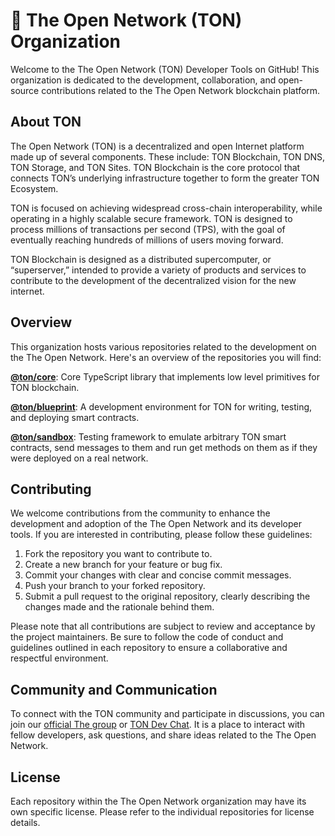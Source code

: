 # 💎 The Open Network (TON) Organization

Welcome to the The Open Network (TON) Developer Tools on GitHub! This organization is dedicated to the development, collaboration, and open-source contributions related to the The Open Network blockchain platform.

## About TON
The Open Network (TON) is a decentralized and open Internet platform made up of several components. These include: TON Blockchain, TON DNS, TON Storage, and TON Sites. TON Blockchain is the core protocol that connects TON’s underlying infrastructure together to form the greater TON Ecosystem.

TON is focused on achieving widespread cross-chain interoperability, while operating in a highly scalable secure framework. TON is designed to process millions of transactions per second (TPS), with the goal of eventually reaching hundreds of millions of users moving forward.

TON Blockchain is designed as a distributed supercomputer, or “superserver,” intended to provide a variety of products and services to contribute to the development of the decentralized vision for the new internet.

## Overview
This organization hosts various repositories related to the development on the The Open Network. Here's an overview of the repositories you will find:

[**@ton/core**](https://github.com/ton-org/ton-core): Core TypeScript library that implements low level primitives for TON blockchain.

[**@ton/blueprint**](https://github.com/ton-org/blueprint): A development environment for TON for writing, testing, and deploying smart contracts.

[**@ton/sandbox**](https://github.com/ton-org/sandbox): Testing framework to emulate arbitrary TON smart contracts, send messages to them and run get methods on them as if they were deployed on a real network.

## Contributing
We welcome contributions from the community to enhance the development and adoption of the The Open Network and its developer tools. If you are interested in contributing, please follow these guidelines:

1. Fork the repository you want to contribute to.
2. Create a new branch for your feature or bug fix.
3. Commit your changes with clear and concise commit messages.
4. Push your branch to your forked repository.
5. Submit a pull request to the original repository, clearly describing the changes made and the rationale behind them.

Please note that all contributions are subject to review and acceptance by the project maintainers. Be sure to follow the code of conduct and guidelines outlined in each repository to ensure a collaborative and respectful environment.

## Community and Communication
To connect with the TON community and participate in discussions, you can join our [official The group](https://t.me/toncoin_chat) or [TON Dev Chat](https://t.me/tondev_eng). It is a place to interact with fellow developers, ask questions, and share ideas related to the The Open Network.

## License
Each repository within the The Open Network organization may have its own specific license. Please refer to the individual repositories for license details.

